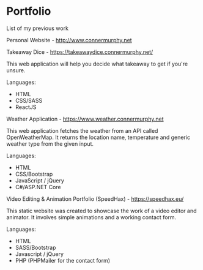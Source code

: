 # Portfolio
List of my previous work

Personal Website - http://www.connermurphy.net

Takeaway Dice - https://takeawaydice.connermurphy.net/

This web application will help you decide what takeaway to get if you're unsure.

Languages:
- HTML
- CSS/SASS
- ReactJS

Weather Application - https://www.weather.connermurphy.net

This web application fetches the weather from an API called OpenWeatherMap. It returns the location name, temperature and generic weather type from the given input.

Languages: 
- HTML
- CSS/Bootstrap
- JavaScript / jQuery
- C#/ASP.NET Core


Video Editing & Animation Portfolio (SpeedHax) - https://speedhax.eu/

This static website was created to showcase the work of a video editor and animator. It involves simple animations and a working contact form.

Languages:
- HTML
- SASS/Bootstrap
- Javascript / jQuery
- PHP (PHPMailer for the contact form)


